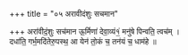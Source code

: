 +++
title = "०५ अरावीदंशुः सचमान"

+++
अरा॑वीदं॒शुः सच॑मान ऊ॒र्मिणा॑ देवा॒व्यं१॒॑ मनु॑षे पिन्वति॒ त्वच॑म् ।  
दधा॑ति॒ गर्भ॒मदि॑तेरु॒पस्थ॒ आ येन॑ तो॒कं च॒ तन॑यं च॒ धाम॑हे ॥